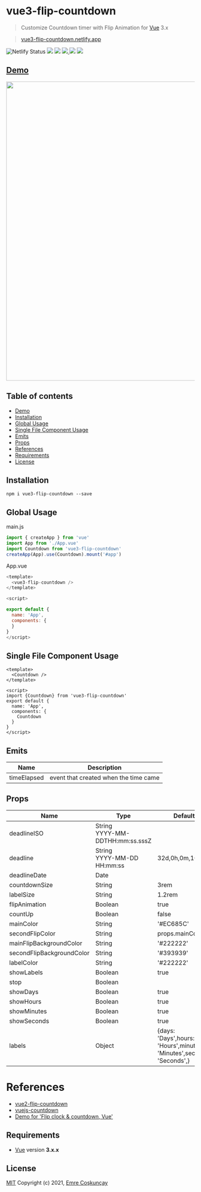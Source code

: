 # vue3-flip-countdown

> Customize Countdown timer with Flip Animation for [Vue](https://vuejs.org/ "Vue Homepage") 3.x

> [vue3-flip-countdown.netlify.app](https://vue3-flip-countdown.netlify.app/)


<p align="center">
  
![Netlify Status](https://api.netlify.com/api/v1/badges/69e11230-2c8b-4725-9540-7c0a861294e4/deploy-status)
  <img src="https://img.shields.io/npm/l/vue3-flip-countdown" />
  <a href="https://github.com/vuejs/awesome-vue"><img src="https://cdn.rawgit.com/sindresorhus/awesome/d7305f38d29fed78fa85652e3a63e154dd8e8829/media/badge.svg"/></a>
  <a href="https://www.npmjs.com/package/vue3-flip-countdown"><img src="https://img.shields.io/npm/v/vue3-flip-countdown"/> 
   <img src="https://img.shields.io/npm/dt/vue3-flip-countdown"/></a>
  <a href="https://vuejs.org/"><img src="https://img.shields.io/badge/vue-3.x-brightgreen.svg"/></a>
</p>


## [Demo](https://vue3-flip-countdown.netlify.app/)


<a href="https://vue3-flip-countdown.netlify.app/" target="_blank"><img src="https://user-images.githubusercontent.com/29631083/142426544-536cc337-106b-4f3f-ba09-85f1062e3c5c.gif" width="800"/></a>


## Table of contents
  

- [Demo](#demo)
- [Installation](#installation)
- [Global Usage](#global-usage)
- [Single File Component Usage](#single-file-component-usage)
- [Emits](#emits)
- [Props](#props)
- [References](#references)
- [Requirements](#requirements)
- [License](#license)

## Installation

```
npm i vue3-flip-countdown --save
```

## Global Usage
main.js
```js
import { createApp } from 'vue'
import App from './App.vue'
import Countdown from 'vue3-flip-countdown'
createApp(App).use(Countdown).mount('#app')
```

App.vue
```js
<template>
  <vue3-flip-countdown />
</template>

<script>

export default {
  name: 'App',
  components: {
  }
}
</script>
```

## Single File Component Usage
```vue
<template>
  <Countdown />
</template>

<script>
import {Countdown} from 'vue3-flip-countdown'
export default {
  name: 'App',
  components: {
    Countdown
  }
}
</script>
```

## Emits

| Name | Description | 
| --- | --- |
| timeElapsed | event that created when the time came | 

## Props

| Name | Type | Default | 
| --- | --- | --- |
| deadlineISO | String<br>YYYY-MM-DDTHH:mm:ss.sssZ |  | 
| deadline | String<br>YYYY-MM-DD HH:mm:ss | 32d,0h,0m,10s | 
| deadlineDate | Date |  | 
| countdownSize | String | 3rem | 
| labelSize | String | 1.2rem | 
| flipAnimation | Boolean | true |
| countUp | Boolean | false |
| mainColor | String | '#EC685C' |
| secondFlipColor | String | props.mainColor | 
| mainFlipBackgroundColor | String | '#222222' | 
| secondFlipBackgroundColor | String | '#393939' |
| labelColor | String | '#222222' |
| showLabels | Boolean | true |
| stop | Boolean |  |
| showDays | Boolean | true |
| showHours | Boolean | true |
| showMinutes | Boolean | true |
| showSeconds | Boolean | true |
| labels | Object | {days: 'Days',hours: 'Hours',minutes: 'Minutes',seconds: 'Seconds',} |



# References

- [vue2-flip-countdown](https://github.com/philipjkim/vue2-flip-countdown)
- [vuejs-countdown](https://github.com/getanwar/vuejs-countdown)
- [Demo for 'Flip clock & countdown, Vue'](https://codepen.io/shshaw/pen/BzObXp)

## Requirements

- [Vue](https://vuejs.org/) version **3.x.x**

## License

[MIT](https://choosealicense.com/licenses/mit/) Copyright (c) 2021, [Emre Coşkunçay](https://github.com/coskuncayemre)

